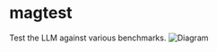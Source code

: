 # magtest

Test the LLM against various benchmarks.
![Diagram](https://github.com/user-attachments/assets/bb0cfde5-f873-4dbf-9359-ec66bcad9bca)
